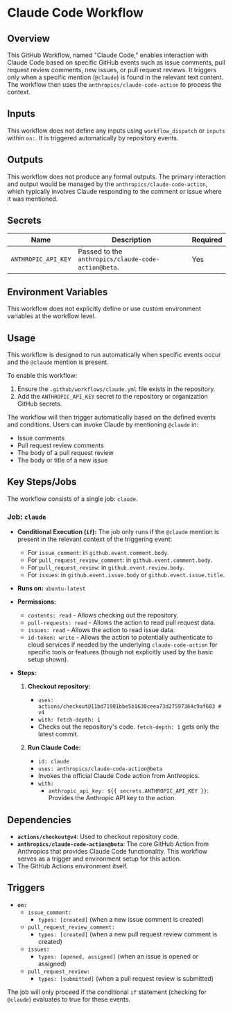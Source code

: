 # Claude Code Workflow

## Overview

This GitHub Workflow, named "Claude Code," enables interaction with Claude Code based on specific GitHub events such as issue comments, pull request review comments, new issues, or pull request reviews. It triggers only when a specific mention (`@claude`) is found in the relevant text content. The workflow then uses the `anthropics/claude-code-action` to process the context.

## Inputs

This workflow does not define any inputs using `workflow_dispatch` or `inputs` within `on:`. It is triggered automatically by repository events.

## Outputs

This workflow does not produce any formal outputs. The primary interaction and output would be managed by the `anthropics/claude-code-action`, which typically involves Claude responding to the comment or issue where it was mentioned.

## Secrets

| Name                | Description                                               | Required |
|---------------------|-----------------------------------------------------------|----------|
| `ANTHROPIC_API_KEY` | Passed to the `anthropics/claude-code-action@beta`.       | Yes      |

## Environment Variables

This workflow does not explicitly define or use custom environment variables at the workflow level.

## Usage

This workflow is designed to run automatically when specific events occur and the `@claude` mention is present.

To enable this workflow:
1.  Ensure the `.github/workflows/claude.yml` file exists in the repository.
2.  Add the `ANTHROPIC_API_KEY` secret to the repository or organization GitHub secrets.

The workflow will then trigger automatically based on the defined events and conditions. Users can invoke Claude by mentioning `@claude` in:
-   Issue comments
-   Pull request review comments
-   The body of a pull request review
-   The body or title of a new issue

## Key Steps/Jobs

The workflow consists of a single job: `claude`.

### Job: `claude`

-   **Conditional Execution (`if`):**
    The job only runs if the `@claude` mention is present in the relevant context of the triggering event:
    -   For `issue_comment`: in `github.event.comment.body`.
    -   For `pull_request_review_comment`: in `github.event.comment.body`.
    -   For `pull_request_review`: in `github.event.review.body`.
    -   For `issues`: in `github.event.issue.body` or `github.event.issue.title`.

-   **Runs on:** `ubuntu-latest`

-   **Permissions:**
    -   `contents: read` - Allows checking out the repository.
    -   `pull-requests: read` - Allows the action to read pull request data.
    -   `issues: read` - Allows the action to read issue data.
    -   `id-token: write` - Allows the action to potentially authenticate to cloud services if needed by the underlying `claude-code-action` for specific tools or features (though not explicitly used by the basic setup shown).

-   **Steps:**

    1.  **Checkout repository:**
        -   `uses: actions/checkout@11bd71901bbe5b1630ceea73d27597364c9af683 # v4`
        -   `with: fetch-depth: 1`
        -   Checks out the repository's code. `fetch-depth: 1` gets only the latest commit.

    2.  **Run Claude Code:**
        -   `id: claude`
        -   `uses: anthropics/claude-code-action@beta`
        -   Invokes the official Claude Code action from Anthropics.
        -   `with:`
            -   `anthropic_api_key: ${{ secrets.ANTHROPIC_API_KEY }}`: Provides the Anthropic API key to the action.

## Dependencies

-   **`actions/checkout@v4`**: Used to checkout repository code.
-   **`anthropics/claude-code-action@beta`**: The core GitHub Action from Anthropics that provides Claude Code functionality. This workflow serves as a trigger and environment setup for this action.
-   The GitHub Actions environment itself.

## Triggers

-   **`on:`**
    -   `issue_comment:`
        -   `types: [created]` (when a new issue comment is created)
    -   `pull_request_review_comment:`
        -   `types: [created]` (when a new pull request review comment is created)
    -   `issues:`
        -   `types: [opened, assigned]` (when an issue is opened or assigned)
    -   `pull_request_review:`
        -   `types: [submitted]` (when a pull request review is submitted)

The job will only proceed if the conditional `if` statement (checking for `@claude`) evaluates to true for these events.
